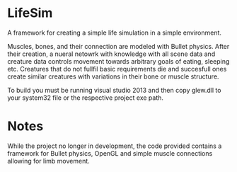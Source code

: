 # LifeSim
A framework for creating a simple life simulation in a simple environment.

Muscles, bones, and their connection are modeled with Bullet physics. After their creation, a nueral netowrk with knowledge with all scene data and creature data controls movement towards arbitrary goals of eating, sleeping etc. Creatures that do not fullfil basic requirements die and succesfull ones create similar creatures with variations in their bone or muscle structure.

To build you must be running visual studio 2013 and then copy glew.dll to your system32 file or the respective project exe path.

# Notes
While the project no longer in development, the code provided contains a framework for Bullet physics, OpenGL and simple muscle connections allowing for limb movement.
